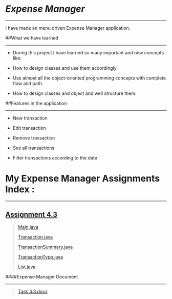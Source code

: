 # _Expense Manager_
***


I have made an menu driven Expense Manager application.


##What we have learned
***

* During this project I have learned so many important and new concepts like:

* How to design classes and use them accordingly.

* Use almost all the object-oriented programming concepts with complete flow and path.

* How to design classes and object and well structure them.
  
##Features in the application
***

* New transaction

* Edit transaction

* Remove transaction

* See all transactions

* Filter transactions according to the date

# My Expense Manager Assignments Index :
***

## [Assignment 4.3](https://github.com/harshitmody72/ExpenseManager/tree/master/src/com/company/streamLiners)

> [Main.java](https://github.com/harshitmody72/ExpenseManager/blob/master/src/com/company/streamLiners/Main.java)
>
> [Transaction.java](https://github.com/harshitmody72/ExpenseManager/blob/master/src/com/company/streamLiners/Models/Transaction.java)
>
> [TransactionSummary.java](https://github.com/harshitmody72/ExpenseManager/blob/master/src/com/company/streamLiners/Models/TransactionSummary.java)
>
> [TransactionType.java](https://github.com/harshitmody72/ExpenseManager/blob/master/src/com/company/streamLiners/Models/TransactionType.java)
> 
> [List.java](https://github.com/harshitmody72/ExpenseManager/blob/master/src/com/company/streamLiners/Models/List.java)


####Expense Manager Document
***
>[Task 4.3.docx](https://github.com/harshitmody72/ExpenseManager/blob/master/src/com/company/streamLiners/Task%204.3.docx)
